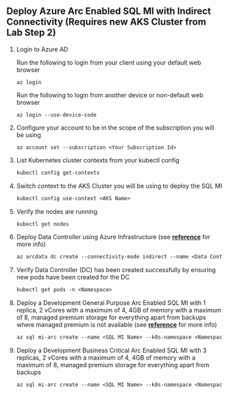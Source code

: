 ## Deploy Azure Arc Enabled SQL MI with Indirect Connectivity (Requires new AKS Cluster from Lab Step 2)

1.	Login to Azure AD

    Run the following to login from your client using your default web browser
    ```text
    az login
    ```
    Run the following to login from another device or non-default web browser    
      ```text
    az login --use-device-code
    ```

2.	Configure your account to be in the scope of the subscription you will be using

    ```text
    az account set --subscription <Your Subscription Id>
    ```

3.	List Kubernetes cluster contexts from your kubectl config

    ```txt
    kubectl config get-contexts
    ```

4.	Switch context to the AKS Cluster you will be using to deploy the SQL MI

    ```txt
    kubectl config use-context <AKS Name>
    ```

5.  Verify the nodes are running

    ```txt
    kubectl get nodes
    ```

6.	Deploy Data Controller using Azure Infrastructure (see **[reference](https://docs.microsoft.com/en-us/cli/azure/arcdata/dc?view=azure-cli-latest)** for more info)

    ```txt
    az arcdata dc create --connectivity-mode indirect --name <Data Controller Name e.g. arc-idc> --subscription <Your Subscription Id> --resource-group <RG Name> --location <Region> --profile-name azure-arc-aks-premium-storage --k8s-namespace <Namespace e.g. arc-idc-ns> --use-k8s
    ```

15.	Verify Data Controller (DC) has been created successfully by ensuring new pods have been created for the DC

    ```txt
    kubectl get pods -n <Namespace>
    ```

16.	Deploy a Development General Purpose Arc Enabled SQL MI with 1 replica, 2 vCores with a maximum of 4, 4GB of memory with a maximum of 8, managed premium storage for everything apart from backups where managed premium is not available  (see **[reference](https://docs.microsoft.com/en-us/cli/azure/sql/mi-arc?view=azure-cli-latest)** for more info)

    ```txt
    az sql mi-arc create --name <SQL MI Name> --k8s-namespace <Namespace> --replicas 1 --cores-request "2" --cores-limit "4" --memory-request "4Gi" --memory-limit "8Gi" --storage-class-data "managed-premium" --storage-class-datalogs "managed-premium" --storage-class-logs "managed-premium" --storage-class-backups "azurefile" --volume-size-data 64Gi --volume-size-datalogs 64Gi --volume-size-logs 5Gi --volume-size-backups 64Gi --tier GeneralPurpose --dev --license-type BasePrice --use-k8s
    ```

17.	Deploy a Development Business Critical Arc Enabled SQL MI with 3 replicas, 2 vCores with a maximum of 4, 4GB of memory with a maximum of 8, managed premium storage for everything apart from backups

    ```txt
    az sql mi-arc create --name <SQL MI Name> --k8s-namespace <Namespace> --replicas 3 --cores-request "2" --cores-limit "4" --memory-request "4Gi" --memory-limit "8Gi" --storage-class-data "managed-premium" --storage-class-datalogs "managed-premium" --storage-class-logs "managed-premium" --storage-class-backups "azurefile" --volume-size-data 64Gi --volume-size-datalogs 64Gi --volume-size-logs 5Gi --volume-size-backups 64Gi --tier BusinessCritical --dev --license-type BasePrice --use-k8s
    ```
